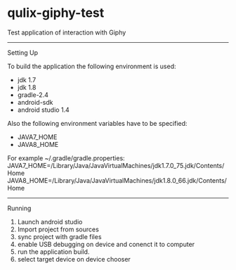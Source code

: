 # qulix-giphy-test
Test application of interaction with Giphy

---
Setting Up

To build the application the following environment is used:
- jdk 1.7
- jdk 1.8
- gradle-2.4
- android-sdk
- android studio 1.4

Also the following environment variables have to be specified:
- JAVA7_HOME
- JAVA8_HOME

For example
~/.gradle/gradle.properties:
JAVA7_HOME=/Library/Java/JavaVirtualMachines/jdk1.7.0_75.jdk/Contents/Home
JAVA8_HOME=/Library/Java/JavaVirtualMachines/jdk1.8.0_66.jdk/Contents/Home

---
Running

1. Launch android studio
2. Import project from sources
3. sync project with gradle files
4. enable USB debugging on device and conenct it to computer
5. run the application build.
6. select target device on device chooser
